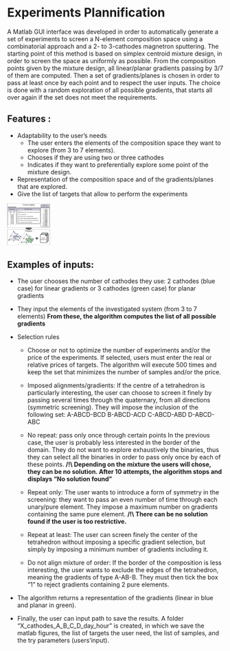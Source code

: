 # Experiments Plannification

A Matlab GUI interface was developed in order to automatically generate a set of experiments to screen a N-element composition space using a combinatorial approach and a 2- to 3-cathodes magnetron sputtering. The starting point of this method is based on simplex centroid mixture design, in order to screen the space as uniformly as possible. From the composition points given by the mixture design, all linear/planar gradients passing by 3/7 of them are computed. Then a set of gradients/planes is chosen in order to pass at least once by each point and to respect the user inputs. The choice is done with a random exploration of all possible gradients, that starts all over again if the set does not meet the requirements.

## Features :
* Adaptability to the user’s needs
	* The user enters the elements of the composition space they want to explore (from 3 to 7 elements).
	* Chooses if they are using two or three cathodes
	* Indicates if they want to preferentially explore some point of the mixture design.
* Representation of the composition space and of the gradients/planes that are explored. 
* Give the list of targets that allow to perform the experiments

<img src="./Supplementary_Matlab_interface.png" width="100" >


## Examples of inputs:
* The user chooses the number of cathodes they use: 2 cathodes (blue case) for linear gradients or 3 cathodes (green case) for planar gradients
* They input the elements of the investigated system (from 3 to 7 elements)
__From these, the algorithm computes the list of all possible gradients__

* Selection rules
	* Choose or not to optimize the number of experiments and/or the price of the experiments. If selected, users must enter the real or relative prices of targets. The algorithm will execute 500 times and keep the set that minimizes the number of samples and/or the price. 
	* Imposed alignments/gradients:
	If the centre of a tetrahedron is particularly interesting, the user can choose to screen it finely by passing several times through the quaternary, from all directions (symmetric screening). They will impose the inclusion of the following set: 
										A-ABCD-BCD
										B-ABCD-ACD
										C-ABCD-ABD
										D-ABCD-ABC

	* No repeat: pass only once through certain points
	In the previous case, the user is probably less interested in the border of the domain. They do not want to explore exhaustively the binaries, thus they can select all the binaries in order to pass only once by each of these points.
	__/!\ Depending on the mixture the users will chose, they can be no solution. After 10 attempts, the algorithm stops and displays “No solution found”__

	* Repeat only: 
	The user wants to introduce a form of symmetry in the screening: they want to pass an even number of time through each unary/pure element. They impose a maximum number on gradients containing the same pure element. 
	__/!\ There can be no solution found if the user is too restrictive.__

	* Repeat at least:
	The user can screen finely the center of the tetrahedron without imposing a specific gradient selection, but simply by imposing a minimum number of gradients including it. 

	* Do not align mixture of order: 
	If the border of the composition is less interesting, the user wants to exclude the edges of the tetrahedron, meaning the gradients of type A-AB-B. They must then tick the box “1” to reject gradients containing 2 pure elements. 
	
* The algorithm returns a representation of the gradients (linear in blue and planar in green). 

* Finally, the user can input path to save the results. A folder “X_cathodes_A_B_C_D_day_hour” is created, in which we save the matlab figures, the list of targets the user need, the list of samples, and the try parameters (users’input).
 



